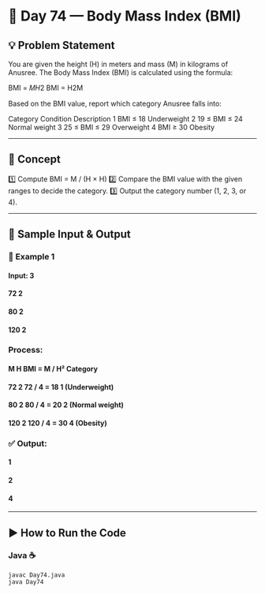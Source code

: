 # 🌟 Day 74 — Body Mass Index (BMI)

## 💡 Problem Statement

You are given the height (H) in meters and mass (M) in kilograms of Anusree.
The Body Mass Index (BMI) is calculated using the formula:

BMI = 𝑀𝐻2
BMI = H2M​

Based on the BMI value, report which category Anusree falls into:

Category	Condition	Description
1	BMI ≤ 18	Underweight
2	19 ≤ BMI ≤ 24	Normal weight
3	25 ≤ BMI ≤ 29	Overweight
4	BMI ≥ 30	Obesity

---

## 🧮 Concept

1️⃣ Compute BMI = M / (H × H)
2️⃣ Compare the BMI value with the given ranges to decide the category.
3️⃣ Output the category number (1, 2, 3, or 4).

---

## 🧩 Sample Input & Output

### 🧠 Example 1

#### Input: 3
#### 72 2
#### 80 2
#### 120 2


### Process:

#### M	H	BMI = M / H²	Category
#### 72	2	72 / 4 = 18	1 (Underweight)
#### 80	2	80 / 4 = 20	2 (Normal weight)
#### 120	2	120 / 4 = 30	4 (Obesity)

### ✅ Output:

#### 1
#### 2
#### 4

---

## ▶️ How to Run the Code
### Java ☕
```
javac Day74.java
java Day74
